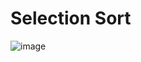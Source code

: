 # Selection Sort
![image](https://github.com/user-attachments/assets/092d4f7d-2d3a-4105-85c0-faec33464a8a)
